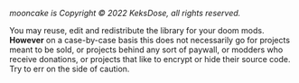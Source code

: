 *mooncake is Copyright © 2022 KeksDose, all rights reserved.*

You may reuse, edit and redistribute the library for your doom mods. **However** on a case-by-case basis this does not necessarily go for projects meant to be sold, or projects behind any sort of paywall, or modders who receive donations, or projects that like to encrypt or hide their source code. Try to err on the side of caution.
